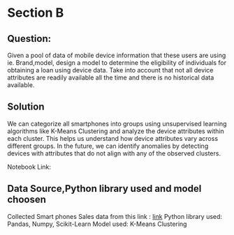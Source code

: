 # Section B

## Question: 
Given a pool of data of mobile device information that these users are using ie. Brand,model, design a model to determine the eligibility of individuals for obtaining a loan using device data. Take into account that not all device attributes are readily available all the time and there is no historical data available.


## Solution

We can categorize all smartphones into groups using unsupervised learning algorithms like K-Means Clustering and analyze the device attributes within each cluster. This helps us understand how device attributes vary across different groups. In the future, we can identify anomalies by detecting devices with attributes that do not align with any of the observed clusters.

Notebook Link: 

## Data Source,Python library used and model choosen
Collected Smart phones Sales data from this link : [link](https://www.kaggle.com/datasets/yaminh/smartphone-sale-dataset/data)
Python library used: Pandas, Numpy, Scikit-Learn
Model used: K-Means Clustering



